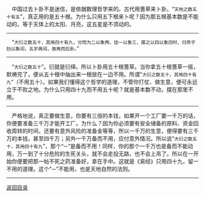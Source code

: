 &emsp;中国过去卜卦不是迷信，是依据数理哲学来的。古代用蓍草来卜卦。“``天地之数五十有五``”，真正用的是五十根。为什么只用五下根来卜呢？因为那五根基本数是不能动的。等于天体上的太阳、月亮，这五星是不须动的。
___
&emsp;“``大衍之数五十，其用四十有九，分而为二以象两，挂一以象三，揲之以四以象四时，归奇于扐以象闰，五岁再闰，故再而后卦。``”
___
&emsp;“``大衍之数五十``”。衍就是衍绎。所以卜卦用五十根蓍草。当你拿五十根蓍草一摇，默祷完了，便从五十根中抽出来一根放在一边不用。所谓“``大衍之数五十，其用四十有九``”（不用五十）。如果我们懂得这个哲学的道理，不管你打仗、做生意，便可永远立于不败之地。为什么只用四十九而不用五十呢？就是基本数不动，摆在那里不用。
___
&emsp;严格地说，真正要做生意，你要有三倍的本钱，如果开一个工厂要一千万的话，你便要准备三千万才能开工厂。为什么？因为你必须要有安全储备的原料、资金回收周转的时间，还要有意外风险的准备金等等，所以一千万的生意，便得要有三千万的本钱，甚至四千万；另外一千万备而不用，应付意外情况。所以说“``大衍之数五十，其用四十有九``”，那个“``一``”是备而不用！同样，你的那个一千万也是备而不能动用，万一到了十分危险的生死关头，就不会走投无路，也不会上吊了。所以在一开始你便要把那一帖不死之药准备好，拿在手中。这就是《易经》只用四十九，留一不用的道理。这个“``一``”不能用，也是天地自然的法则。
___
[返回目录](../../../master/README.md#目录)